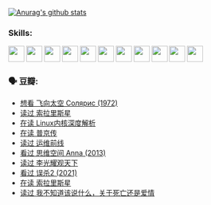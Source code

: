 
[![Anurag's github stats](https://github-readme-stats.vercel.app/api?username=w940853815)](https://github.com/anuraghazra/github-readme-stats)

### Skills:

<code><img height="32" src="https://cdn.jsdelivr.net/npm/simple-icons@v5/icons/python.svg"></code>
<code><img height="32" src="https://cdn.jsdelivr.net/npm/simple-icons@v5/icons/javascript.svg"></code>
<code><img height="32" src="https://cdn.jsdelivr.net/npm/simple-icons@v5/icons/django.svg"></code>
<code><img height="32" src="https://cdn.jsdelivr.net/npm/simple-icons@v5/icons/flask.svg"></code>
<code><img height="32" src="https://cdn.jsdelivr.net/npm/simple-icons@v5/icons/vuetify.svg"></code>
<code><img height="32" src="https://cdn.jsdelivr.net/npm/simple-icons@v5/icons/git.svg"></code>
<code><img height="32" src="https://cdn.jsdelivr.net/npm/simple-icons@v5/icons/docker.svg"></code>
<code><img height="32" src="https://cdn.jsdelivr.net/npm/simple-icons@v5/icons/postgresql.svg"></code>
<code><img height="32" src="https://cdn.jsdelivr.net/npm/simple-icons@v5/icons/elasticsearch.svg"></code>
<code><img height="32" src="https://cdn.jsdelivr.net/npm/simple-icons@v5/icons/macos.svg"></code>
<code><img height="32" src="https://cdn.jsdelivr.net/npm/simple-icons@v5/icons/linux.svg"></code>

### 🗣 豆瓣:

<!-- DOUBAN-ACTIVITIES:START -->
- [想看 飞向太空 Солярис‎ (1972)](https://www.douban.com/people/136069238/status/3792219567/?_i=47046635)
- [读过 索拉里斯星](https://www.douban.com/people/136069238/status/3792213928/?_i=47046635)
- [在读 Linux内核深度解析](https://www.douban.com/people/136069238/status/3790997133/?_i=47046635)
- [在读 普京传](https://www.douban.com/people/136069238/status/3786411478/?_i=47046635)
- [读过 运维前线](https://www.douban.com/people/136069238/status/3786410747/?_i=47046635)
- [看过 思维空间 Anna‎ (2013)](https://www.douban.com/people/136069238/status/3786092531/?_i=47046635)
- [读过 李光耀观天下](https://www.douban.com/people/136069238/status/3779830661/?_i=47046635)
- [看过 误杀2‎ (2021)](https://www.douban.com/people/136069238/status/3779360592/?_i=47046635)
- [在读 索拉里斯星](https://www.douban.com/people/136069238/status/3779002317/?_i=47046635)
- [读过 我不知道该说什么，关于死亡还是爱情](https://www.douban.com/people/136069238/status/3778409279/?_i=47046635)
<!-- DOUBAN-ACTIVITIES:END -->
<!--
**w940853815/w940853815** is a ✨ _special_ ✨ repository because its `README.md` (this file) appears on your GitHub profile.

Here are some ideas to get you started:

- 🔭 I’m currently working on ...
- 🌱 I’m currently learning ...
- 👯 I’m looking to collaborate on ...
- 🤔 I’m looking for help with ...
- 💬 Ask me about ...
- 📫 How to reach me: ...
- 😄 Pronouns: ...
- ⚡ Fun fact: ...
-->
